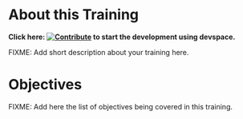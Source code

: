 # About this Training

**Click here: [![Contribute](https://www.eclipse.org/che/contribute.svg)](https://devspaces.apps.tools-na100.dev.ole.redhat.com/#https://github.com/RedHatQuickCourses/test-hol) to start the development using devspace.**

FIXME: Add short description about your training here.

# Objectives

FIXME: Add here the list of objectives being covered in this training.

